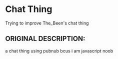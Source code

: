 # Chat Thing
Trying to improve The_Been's chat thing
## ORIGINAL DESCRIPTION:
a chat thing using pubnub bcus i am javascript noob